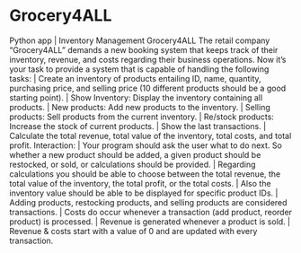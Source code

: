 # Grocery4ALL
Python app | Inventory Management Grocery4ALL
The retail company “Grocery4ALL” demands a new booking system that keeps track of their inventory, revenue, and costs regarding their business operations.
Now it’s your task to provide a system that is capable of handling the following tasks:
|
Create an inventory of products entailing ID, name, quantity, purchasing price, and selling price (10 different products should be a good starting point).
|
Show Inventory: Display the inventory containing all products.
|
New products: Add new products to the inventory.
|
Selling products: Sell products from the current inventory.
|
Re/stock products: Increase the stock of current products.
|
Show the last transactions.
|
Calculate the total revenue, total value of the inventory, total costs, and total profit.
Interaction:
|
Your program should ask the user what to do next. So whether a new product should be added, a given product should be restocked, or sold, or calculations should be provided.
|
Regarding calculations you should be able to choose between the total revenue, the total value of the inventory, the total profit, or the total costs.
|
Also the inventory value should be able to be displayed for specific product IDs.
|
Adding products, restocking products, and selling products are considered transactions.
|
Costs do occur whenever a transaction (add product, reorder product) is processed.
|
Revenue is generated whenever a product is sold.
|
Revenue & costs start with a value of 0 and are updated with every transaction.
